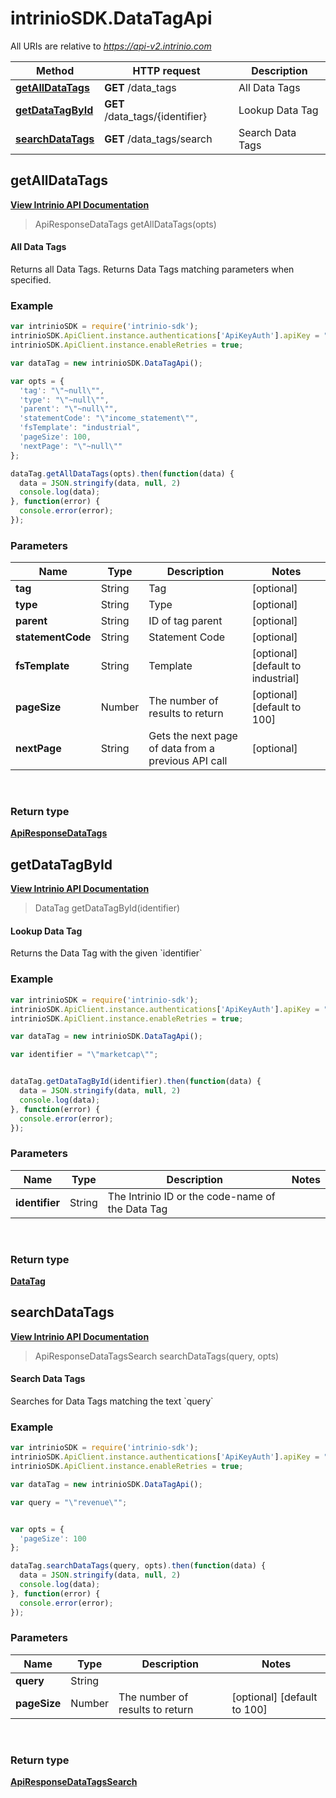 # intrinioSDK.DataTagApi

All URIs are relative to *https://api-v2.intrinio.com*

Method | HTTP request | Description
------------- | ------------- | -------------
[**getAllDataTags**](DataTagApi.md#getAllDataTags) | **GET** /data_tags | All Data Tags
[**getDataTagById**](DataTagApi.md#getDataTagById) | **GET** /data_tags/{identifier} | Lookup Data Tag
[**searchDataTags**](DataTagApi.md#searchDataTags) | **GET** /data_tags/search | Search Data Tags



[//]: # (START_OPERATION)

[//]: # (CLASS:DataTagApi)

[//]: # (METHOD:getAllDataTags)

[//]: # (RETURN_TYPE:ApiResponseDataTags)

[//]: # (RETURN_TYPE_KIND:object)

[//]: # (RETURN_TYPE_DOC:ApiResponseDataTags.md)

[//]: # (OPERATION:getAllDataTags_v2)

[//]: # (ENDPOINT:/data_tags)

[//]: # (DOCUMENT_LINK:DataTagApi.md#getAllDataTags)

<a name="getAllDataTags"></a>
## **getAllDataTags**

[**View Intrinio API Documentation**](https://docs.intrinio.com/documentation/javascript/getAllDataTags_v2)

[//]: # (START_OVERVIEW)

> ApiResponseDataTags getAllDataTags(opts)

#### All Data Tags


Returns all Data Tags. Returns Data Tags matching parameters when specified.

[//]: # (END_OVERVIEW)

### Example

[//]: # (START_CODE_EXAMPLE)

```javascript
var intrinioSDK = require('intrinio-sdk');
intrinioSDK.ApiClient.instance.authentications['ApiKeyAuth'].apiKey = "YOUR_API_KEY";
intrinioSDK.ApiClient.instance.enableRetries = true;

var dataTag = new intrinioSDK.DataTagApi();

var opts = { 
  'tag': "\"~null\"",
  'type': "\"~null\"",
  'parent': "\"~null\"",
  'statementCode': "\"income_statement\"",
  'fsTemplate': "industrial",
  'pageSize': 100,
  'nextPage': "\"~null\""
};

dataTag.getAllDataTags(opts).then(function(data) {
  data = JSON.stringify(data, null, 2)
  console.log(data);
}, function(error) {
  console.error(error);
});
```

[//]: # (END_CODE_EXAMPLE)

### Parameters

[//]: # (START_PARAMETERS)


Name | Type | Description  | Notes
------------- | ------------- | ------------- | -------------
 **tag** | String| Tag | [optional]  &nbsp;
 **type** | String| Type | [optional]  &nbsp;
 **parent** | String| ID of tag parent | [optional]  &nbsp;
 **statementCode** | String| Statement Code | [optional]  &nbsp;
 **fsTemplate** | String| Template | [optional] [default to industrial] &nbsp;
 **pageSize** | Number| The number of results to return | [optional] [default to 100] &nbsp;
 **nextPage** | String| Gets the next page of data from a previous API call | [optional]  &nbsp;
<br/>

[//]: # (END_PARAMETERS)

### Return type

[**ApiResponseDataTags**](ApiResponseDataTags.md)



[//]: # (END_OPERATION)


[//]: # (START_OPERATION)

[//]: # (CLASS:DataTagApi)

[//]: # (METHOD:getDataTagById)

[//]: # (RETURN_TYPE:DataTag)

[//]: # (RETURN_TYPE_KIND:object)

[//]: # (RETURN_TYPE_DOC:DataTag.md)

[//]: # (OPERATION:getDataTagById_v2)

[//]: # (ENDPOINT:/data_tags/{identifier})

[//]: # (DOCUMENT_LINK:DataTagApi.md#getDataTagById)

<a name="getDataTagById"></a>
## **getDataTagById**

[**View Intrinio API Documentation**](https://docs.intrinio.com/documentation/javascript/getDataTagById_v2)

[//]: # (START_OVERVIEW)

> DataTag getDataTagById(identifier)

#### Lookup Data Tag


Returns the Data Tag with the given &#x60;identifier&#x60;

[//]: # (END_OVERVIEW)

### Example

[//]: # (START_CODE_EXAMPLE)

```javascript
var intrinioSDK = require('intrinio-sdk');
intrinioSDK.ApiClient.instance.authentications['ApiKeyAuth'].apiKey = "YOUR_API_KEY";
intrinioSDK.ApiClient.instance.enableRetries = true;

var dataTag = new intrinioSDK.DataTagApi();

var identifier = "\"marketcap\"";


dataTag.getDataTagById(identifier).then(function(data) {
  data = JSON.stringify(data, null, 2)
  console.log(data);
}, function(error) {
  console.error(error);
});
```

[//]: # (END_CODE_EXAMPLE)

### Parameters

[//]: # (START_PARAMETERS)


Name | Type | Description  | Notes
------------- | ------------- | ------------- | -------------
 **identifier** | String| The Intrinio ID or the code-name of the Data Tag |  &nbsp;
<br/>

[//]: # (END_PARAMETERS)

### Return type

[**DataTag**](DataTag.md)



[//]: # (END_OPERATION)


[//]: # (START_OPERATION)

[//]: # (CLASS:DataTagApi)

[//]: # (METHOD:searchDataTags)

[//]: # (RETURN_TYPE:ApiResponseDataTagsSearch)

[//]: # (RETURN_TYPE_KIND:object)

[//]: # (RETURN_TYPE_DOC:ApiResponseDataTagsSearch.md)

[//]: # (OPERATION:searchDataTags_v2)

[//]: # (ENDPOINT:/data_tags/search)

[//]: # (DOCUMENT_LINK:DataTagApi.md#searchDataTags)

<a name="searchDataTags"></a>
## **searchDataTags**

[**View Intrinio API Documentation**](https://docs.intrinio.com/documentation/javascript/searchDataTags_v2)

[//]: # (START_OVERVIEW)

> ApiResponseDataTagsSearch searchDataTags(query, opts)

#### Search Data Tags


Searches for Data Tags matching the text &#x60;query&#x60;

[//]: # (END_OVERVIEW)

### Example

[//]: # (START_CODE_EXAMPLE)

```javascript
var intrinioSDK = require('intrinio-sdk');
intrinioSDK.ApiClient.instance.authentications['ApiKeyAuth'].apiKey = "YOUR_API_KEY";
intrinioSDK.ApiClient.instance.enableRetries = true;

var dataTag = new intrinioSDK.DataTagApi();

var query = "\"revenue\"";


var opts = { 
  'pageSize': 100
};

dataTag.searchDataTags(query, opts).then(function(data) {
  data = JSON.stringify(data, null, 2)
  console.log(data);
}, function(error) {
  console.error(error);
});
```

[//]: # (END_CODE_EXAMPLE)

### Parameters

[//]: # (START_PARAMETERS)


Name | Type | Description  | Notes
------------- | ------------- | ------------- | -------------
 **query** | String|  |  &nbsp;
 **pageSize** | Number| The number of results to return | [optional] [default to 100] &nbsp;
<br/>

[//]: # (END_PARAMETERS)

### Return type

[**ApiResponseDataTagsSearch**](ApiResponseDataTagsSearch.md)



[//]: # (END_OPERATION)

